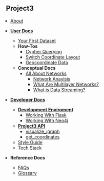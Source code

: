 <!-- _sidebar.md -->

## &nbsp; Project3

- [About](WhatIsProject3.md)

- **[User Docs](userDocs/home.md)**

  - [Your First Dataset](userDocs/tutorials/YourFirstDataset.md)
  - **How-Tos**
    - [Cypher Querying](userDocs/howto/querying/CypherQuerying.md)
    - [Switch Coordinate Layout](userDocs/howto/querying/SwitchCoordinateLayout.md)
    - [Geocoordinate Data](userDocs/howto/querying/CoordinatesGeodata.md)
  - **Conceptual Docs**
    - [All About Networks](userDocs/conceptual/networks/AllAboutNetworks.md)
      - [Network Anaylsis](userDocs/conceptual/networks/NetworkAnaylsis.md)
      - [What Are Multilayer Networks?](userDocs/conceptual/networks/WhatAreMultilayerNetworks.md)
      - [What is Data Streaming?](userDocs/conceptual/streaming/WhatIsDataStreaming.md)

- **[Developer Docs](developerDocs/home.md)**
  - **[Development Enviroment](developerDocs/task/basics/developmentEnv.md)**
    - [Working With Flask](developerDocs/task/basics/workWithFlaskigraph.md)
    - [Working With Neo4j](developerDocs/task/basics/workWithNeo4j.md)
  - **[Project3 API](developerDocs/api/flaskAPI.md)**
    - [visualize_igraph](developerDocs/api/flaskAPI.md)
    - [get_coordinates](developerDocs/api/layoutWCoordinates.md)
  - [Style Guide](developerDocs/task/basics/developmentEnv.md)
  - [Tech Stack](developerDocs/conceptual/Project3Stack.md)
  
- **Reference Docs**
  - [FAQs](userDocs/reference/FAQ.md)
  - [Glossary](userDocs/reference/glossary.md)
